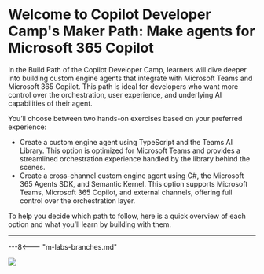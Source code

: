 
# Welcome to Copilot Developer Camp's Maker Path: Make agents for Microsoft 365 Copilot

In the Build Path of the Copilot Developer Camp, learners will dive deeper into building custom engine agents that integrate with Microsoft Teams and Microsoft 365 Copilot. This path is ideal for developers who want more control over the orchestration, user experience, and underlying AI capabilities of their agent.

You’ll choose between two hands-on exercises based on your preferred experience:

- Create a custom engine agent using TypeScript and the Teams AI Library. This option is optimized for Microsoft Teams and provides a streamlined orchestration experience handled by the library behind the scenes.
- Create a cross-channel custom engine agent using C#, the Microsoft 365 Agents SDK, and Semantic Kernel. This option supports Microsoft Teams, Microsoft 365 Copilot, and external channels, offering full control over the orchestration layer.

To help you decide which path to follow, here is a quick overview of each option and what you’ll learn by building with them.


<hr />

---8<--- "m-labs-branches.md"

<img src="https://m365-visitor-stats.azurewebsites.net/copilot-camp/make/index" />